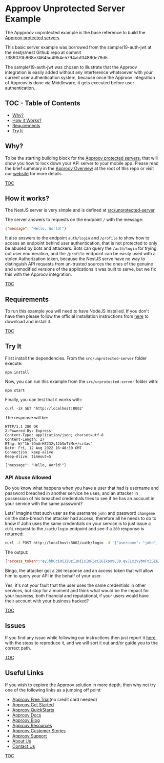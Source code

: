 # Approov Unprotected Server Example

The Appproov unprotected example is the base reference to build the [Approov protected servers](/src/approov-protected-server/).

This basic server example was borrowed from the sample/19-auth-jwt at the nestjs/nest Github repo at commit 7389070b868e74645c4954e5794abf04890e79d5.

The sample/19-auth-jwt was chosen to illustrate that the Approov integration is easily added without any interference whatsoever with your current user authentication system, because once the Approov integration of Approov is done via Middleware, it gets executed before user authentication.


## TOC - Table of Contents

* [Why?](#why)
* [How it Works?](#how-it-works)
* [Requirements](#requirements)
* [Try It](#try-it)


## Why?

To be the starting building block for the [Approov protected servers](/src/approov-protected-server/), that will show you how to lock down your API server to your mobile app. Please read the brief summary in the [Approov Overview](/OVERVIEW.md#why) at the root of this repo or visit our [website](https://approov.io/product/) for more details.

[TOC](#toc---table-of-contents)


## How it works?

The NestJS server is very simple and is defined at [src/unprotected-server](/src/unprotected-server).

The server answers to requests on the endpoint `/` with the message:

```json
{"message": "Hello, World!"}
```

It also answers to the endpoint `auth/login` and `/profile` to show how to access an endpoint behind user authentication, that is not protected to only be abused by bots and attackers. Bots can query the `/auth/login` for trying out user enumeration, and the `/profile` endpoint can be easily used with a stolen Authorization token, because the NestJS serve have no way to distinguish API requests from un-trusted sources the ones of the genuine and unmodified versions of the applications it was built to serve, but we fix this with the Approov integration.

[TOC](#toc---table-of-contents)


## Requirements

To run this example you will need to have NodeJS installed. If you don't have then please follow the official installation instructions from [here](https://nodejs.org/en/download/) to download and install it.

[TOC](#toc---table-of-contents)


## Try It

First install the dependencies. From the `src/unprotected-server` folder execute:

```text
npm install
```

Now, you can run this example from the `src/unprotected-server` folder with:

```text
npm start
```

Finally, you can test that it works with:

```text
curl -iX GET 'http://localhost:8002'
```

The response will be:

```text
HTTP/1.1 200 OK
X-Powered-By: Express
Content-Type: application/json; charset=utf-8
Content-Length: 27
ETag: W/"1b-tDnArHZ232y12bSoTiMc+/cz4as"
Date: Fri, 12 Aug 2022 16:48:30 GMT
Connection: keep-alive
Keep-Alive: timeout=5

{"message": "Hello, World!"}
```

### API Abuse Allowed

Do you know what happens when you have a user that had is username and password breached in another service he uses, and an attacker in possession of his breached credentials tries to see if he has an account in your service with the same password?

Lets' imagine that such user as the username `john` and password `changeme` on the data-breach the attacker had access, therefore all he needs to do to know if John uses the same credentials on your service is to just issue a `cURL` request to the `/auth/login` endpoint and see if a `200` response is returned:

```bash
curl -X POST http://localhost:8002/auth/login -d '{"username": "john", "password": "changeme"}' -H "Content-Type: application/json"
```

The output:

```json
{"access_token":"eyJhbGciOiJIUzI1NiIsInR5cCI6IkpXVCJ9.eyJ1c2VybmFtZSI6ImpvaG4iLCJzdWIiOjEsImlhdCI6MTY2MDMyMjk2NCwiZXhwIjoxNjYwMzIzMDI0fQ.t_eQlw31_j3ZwIgW9WNkLhZ9U8uS0Fl8mS2Fco3fEBA"}
```

Bingo, the attacker got a `200` response and an access token that will allow him to query your API in the behalf of your user.

Yes, it's not your fault that the user uses the same credentials in other services, but stop for a moment and think what would be the impact for your business, both financial and reputational, if your users would have their account with your business hacked?

[TOC](#toc---table-of-contents)


## Issues

If you find any issue while following our instructions then just report it [here](https://github.com/approov/quickstart-nodejs-nestjs-token-check/issues), with the steps to reproduce it, and we will sort it out and/or guide you to the correct path.


[TOC](#toc---table-of-contents)


## Useful Links

If you wish to explore the Approov solution in more depth, then why not try one of the following links as a jumping off point:

* [Approov Free Trial](https://approov.io/signup)(no credit card needed)
* [Approov Get Started](https://approov.io/product/demo)
* [Approov QuickStarts](https://approov.io/docs/latest/approov-integration-examples/)
* [Approov Docs](https://approov.io/docs)
* [Approov Blog](https://approov.io/blog/)
* [Approov Resources](https://approov.io/resource/)
* [Approov Customer Stories](https://approov.io/customer)
* [Approov Support](https://approov.io/contact)
* [About Us](https://approov.io/company)
* [Contact Us](https://approov.io/contact)

[TOC](#toc---table-of-contents)
